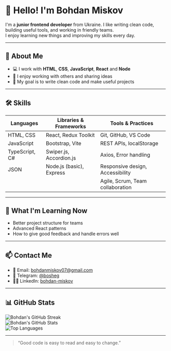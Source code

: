 # 👋 Hello! I'm Bohdan Miskov

I'm a **junior frontend developer** from Ukraine. I like writing clean code, building useful tools, and working in friendly teams.  
I enjoy learning new things and improving my skills every day.

---

## 🧠 About Me

- 💻 I work with **HTML**, **CSS**, **JavaScript**, **React** and **Node**
- 🤝 I enjoy working with others and sharing ideas
- 🎯 My goal is to write clean code and make useful projects

---

## 🛠️ Skills

| Languages         | Libraries & Frameworks       | Tools & Practices                   |
|-------------------|------------------------------|-------------------------------------|
| HTML, CSS         | React, Redux Toolkit         | Git, GitHub, VS Code                |
| JavaScript        | Bootstrap, Vite              | REST APIs, localStorage             |
| TypeScript, C#    | Swiper.js, Accordion.js      | Axios, Error handling               |
| JSON              | Node.js (basic), Express     | Responsive design, Accessibility    |
|                   |                              | Agile, Scrum, Team collaboration    |

---

## 🌱 What I'm Learning Now

- Better project structure for teams  
- Advanced React patterns  
- How to give good feedback and handle errors well

---

## 📫 Contact Me

- 📧 Email: [bohdanmiskov07@gmail.com](mailto:bohdanmiskov07@gmail.com)  
- 💬 Telegram: <a href="https://t.me/bosheg" target="_blank" rel="noopener noreferrer">@bosheg</a>  
- 🧑‍💻 LinkedIn: <a href="https://www.linkedin.com/in/bohdan-miskov" target="_blank" rel="noopener noreferrer">bohdan-miskov</a>

---

## 📊 GitHub Stats

![Bohdan's GitHub Streak](https://streak-stats.demolab.com?user=bohdan-miskov&theme=tokyonight&hide_border=false)  
![Bohdan's GitHub Stats](https://github-readme-stats.vercel.app/api?username=bohdan-miskov&show_icons=true&theme=tokyonight&hide_border=false&include_all_commits=true&cache_seconds=1800)  
![Top Languages](https://github-readme-stats.vercel.app/api/top-langs/?username=bohdan-miskov&layout=compact&theme=tokyonight&hide_border=false&cache_seconds=1800)

---

 > “Good code is easy to read and easy to change.”
